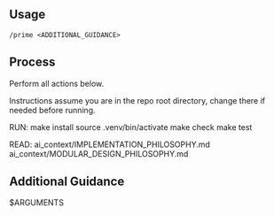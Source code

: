 ## Usage

`/prime <ADDITIONAL_GUIDANCE>`

## Process

Perform all actions below.

Instructions assume you are in the repo root directory, change there if needed before running.

RUN:
make install
source .venv/bin/activate
make check
make test

READ:
ai_context/IMPLEMENTATION_PHILOSOPHY.md
ai_context/MODULAR_DESIGN_PHILOSOPHY.md

## Additional Guidance

$ARGUMENTS
